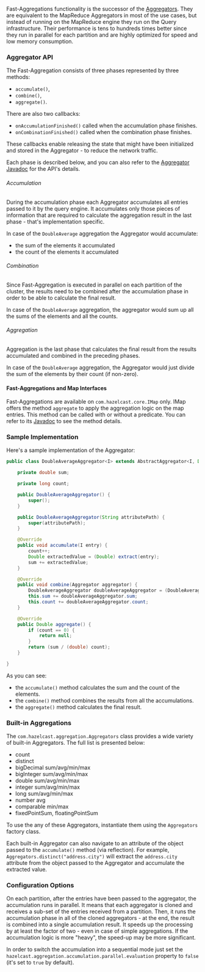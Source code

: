

Fast-Aggregations functionality is the successor of the [Aggregators](/500_Aggregators).
They are equivalent to the MapReduce Aggregators in most of the use cases, but instead of running on the MapReduce engine they run on the Query infrastructure.
Their performance is tens to hundreds times better since they run in parallel for each partition and are highly optimized for speed and low memory consumption.

### Aggregator API



The Fast-Aggregation consists of three phases represented by three methods:

- `accumulate()`,
- `combine()`,
- `aggregate()`.

There are also two callbacks:

- `onAccumulationFinished()` called when the accumulation phase finishes.
- `onCombinationFinished()` called when the combination phase finishes.

These callbacks enable releasing the state that might have been initialized and stored in the Aggregator - to reduce the network traffic.

Each phase is described below, and you can also refer to the [Aggregator Javadoc](http://docs.hazelcast.org/docs/latest/javadoc/com/hazelcast/aggregation/Aggregator.html) for the API's details.

###### Accumulation

During the accumulation phase each Aggregator accumulates all entries passed to it by the query engine.
It accumulates only those pieces of information that are required to calculate the aggregation result in the last phase - that's implementation specific.

In case of the `DoubleAverage` aggregation the Aggregator would accumulate:

- the sum of the elements it accumulated
- the count of the elements it accumulated

###### Combination

Since Fast-Aggregation is executed in parallel on each partition of the cluster, the results need to be combined after the accumulation phase in order to be able to calculate the final result.

In case of the `DoubleAverage` aggregation, the aggregator would sum up all the sums of the elements and all the counts.


###### Aggregation

Aggregation is the last phase that calculates the final result from the results accumulated and combined in the preceding phases.

In case of the `DoubleAverage` aggregation, the Aggregator would just divide the sum of the elements by their count (if non-zero).


#### Fast-Aggregations and Map Interfaces

Fast-Aggregations are available on `com.hazelcast.core.IMap` only. IMap offers the method `aggregate` to apply the aggregation logic on the map entries. This method can be called with or without a predicate. You can refer to its [Javadoc](http://docs.hazelcast.org/docs/latest/javadoc/com/hazelcast/core/IMap.html#aggregate-com.hazelcast.aggregation.Aggregator-) to see the method details.

### Sample Implementation


Here's a sample implementation of the Aggregator:

```java
public class DoubleAverageAggregator<I> extends AbstractAggregator<I, Double> {

    private double sum;

    private long count;

    public DoubleAverageAggregator() {
        super();
    }

    public DoubleAverageAggregator(String attributePath) {
        super(attributePath);
    }

    @Override
    public void accumulate(I entry) {
        count++;
        Double extractedValue = (Double) extract(entry);
        sum += extractedValue;
    }

    @Override
    public void combine(Aggregator aggregator) {
        DoubleAverageAggregator doubleAverageAggregator = (DoubleAverageAggregator) aggregator;
        this.sum += doubleAverageAggregator.sum;
        this.count += doubleAverageAggregator.count;
    }

    @Override
    public Double aggregate() {
        if (count == 0) {
            return null;
        }
        return (sum / (double) count);
    }

}

```

As you can see:

- the `accumulate()` method calculates the sum and the count of the elements.
- the `combine()` method combines the results from all the accumulations.
- the `aggregate()` method calculates the final result.


### Built-in Aggregations


The `com.hazelcast.aggregation.Aggregators` class provides a wide variety of built-in Aggregators.
The full list is presented below:

- count
- distinct
- bigDecimal sum/avg/min/max
- bigInteger sum/avg/min/max
- double sum/avg/min/max
- integer sum/avg/min/max
- long sum/avg/min/max
- number avg
- comparable min/max
- fixedPointSum, floatingPointSum

To use the any of these Aggregators, instantiate them using the `Aggregators` factory class.

Each built-in Aggregator can also navigate to an attribute of the object passed to the `accumulate()` method (via reflection). For example, `Aggregators.distinct("address.city")` will extract the `address.city` attribute from the object passed to the Aggregator and accumulate the extracted value.

### Configuration Options


On each partition, after the entries have been passed to the aggregator, the accumulation runs in parallel.
It means that each aggregator is cloned and receives a sub-set of the entries received from a partition.
Then, it runs the accumulation phase in all of the cloned aggregators - at the end, the result is combined into a single accumulation result.
It speeds up the processing by at least the factor of two - even in case of simple aggregations. If the accumulation logic is more "heavy", the speed-up may be more significant.

In order to switch the accumulation into a sequential mode just set the `hazelcast.aggregation.accumulation.parallel.evaluation` property to `false` (it's set to `true` by default).

